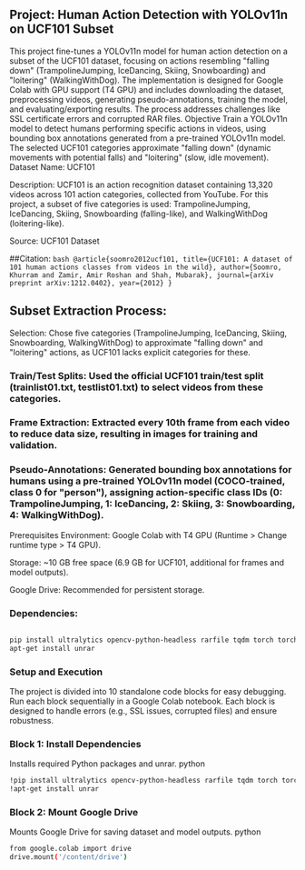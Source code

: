 ## Project: Human Action Detection with YOLOv11n on UCF101 Subset
This project fine-tunes a YOLOv11n model for human action detection on a subset of the UCF101 dataset, focusing on actions resembling "falling down" (TrampolineJumping, IceDancing, Skiing, Snowboarding) and "loitering" (WalkingWithDog). The implementation is designed for Google Colab with GPU support (T4 GPU) and includes downloading the dataset, preprocessing videos, generating pseudo-annotations, training the model, and evaluating/exporting results. The process addresses challenges like SSL certificate errors and corrupted RAR files.
Objective
Train a YOLOv11n model to detect humans performing specific actions in videos, using bounding box annotations generated from a pre-trained YOLOv11n model. The selected UCF101 categories approximate "falling down" (dynamic movements with potential falls) and "loitering" (slow, idle movement).
Dataset
Name: UCF101

Description: UCF101 is an action recognition dataset containing 13,320 videos across 101 action categories, collected from YouTube. For this project, a subset of five categories is used: TrampolineJumping, IceDancing, Skiing, Snowboarding (falling-like), and WalkingWithDog (loitering-like).

Source: UCF101 Dataset

##Citation:
``bash
@article{soomro2012ucf101,
  title={UCF101: A dataset of 101 human actions classes from videos in the wild},
  author={Soomro, Khurram and Zamir, Amir Roshan and Shah, Mubarak},
  journal={arXiv preprint arXiv:1212.0402},
  year={2012}
}
``

## Subset Extraction Process:
Selection: Chose five categories (TrampolineJumping, IceDancing, Skiing, Snowboarding, WalkingWithDog) to approximate "falling down" and "loitering" actions, as UCF101 lacks explicit categories for these.

### Train/Test Splits: Used the official UCF101 train/test split (trainlist01.txt, testlist01.txt) to select videos from these categories.

### Frame Extraction: Extracted every 10th frame from each video to reduce data size, resulting in images for training and validation.

### Pseudo-Annotations: Generated bounding box annotations for humans using a pre-trained YOLOv11n model (COCO-trained, class 0 for "person"), assigning action-specific class IDs (0: TrampolineJumping, 1: IceDancing, 2: Skiing, 3: Snowboarding, 4: WalkingWithDog).

Prerequisites
Environment: Google Colab with T4 GPU (Runtime > Change runtime type > T4 GPU).

Storage: ~10 GB free space (6.9 GB for UCF101, additional for frames and model outputs).

Google Drive: Recommended for persistent storage.

### Dependencies:
```bash

pip install ultralytics opencv-python-headless rarfile tqdm torch torchvision requests
apt-get install unrar
```

### Setup and Execution
The project is divided into 10 standalone code blocks for easy debugging. Run each block sequentially in a Google Colab notebook. Each block is designed to handle errors (e.g., SSL issues, corrupted files) and ensure robustness.
### Block 1: Install Dependencies
Installs required Python packages and unrar.
python

```bash
!pip install ultralytics opencv-python-headless rarfile tqdm torch torchvision requests
!apt-get install unrar
```

### Block 2: Mount Google Drive
Mounts Google Drive for saving dataset and model outputs.
python
```bash
from google.colab import drive
drive.mount('/content/drive')
```

